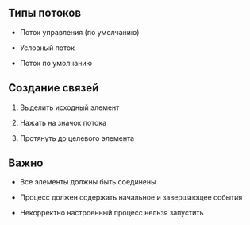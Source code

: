 ## Типы потоков

- Поток управления (по умолчанию)

- Условный поток

- Поток по умолчанию

## Создание связей

1. Выделить исходный элемент

2. Нажать на значок потока

3. Протянуть до целевого элемента

## Важно

- Все элементы должны быть соединены

- Процесс должен содержать начальное и завершающее события

- Некорректно настроенный процесс нельзя запустить